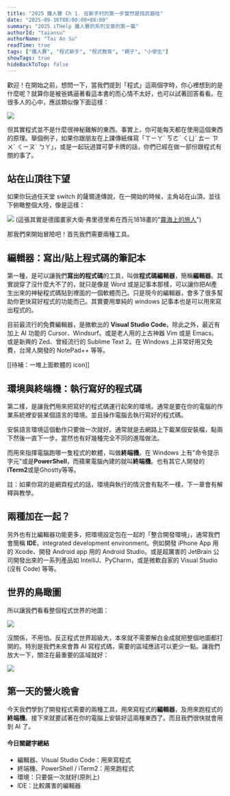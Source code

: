 ```yaml
---
title: "2025 鐵人賽 Ch 1. 在新手村的第一步當然是找武器哇"
date: "2025-09-16T08:00:00+08:00"
summary: "2025 iTHelp 鐵人賽的系列文章的第一篇"
authorId: "taiansu"
authorName: "Tai An Su"
readTime: true
tags: ["鐵人賽", "程式新手", "程式教育", "親子", "小學生"]
showTags: true
hideBackToTop: false
---
```


歡迎！在開始之前，想問一下，當我們提到「程式」這兩個字時，你心裡想到的是什麼呢？就算你是被爸媽逼著看這本書的而心情不太好，也可以試著回答看看。在很多人的心中，應該類似像下面這樣：

![](https://i.postimg.cc/50CDVSXS/day1-1.png)


但其實程式並不是什麼很神秘難解的東西。事實上，你可能每天都在使用這個東西的原理。舉個例子，如果你跟朋友在上課傳紙條寫「ㄒㄧㄚˋ ㄎㄜˋ ㄑㄩˋ ㄊㄧ ㄗㄨˊ ㄑㄧㄡˊ ㄅㄚ」，或是一起玩過寶可夢卡牌的話，你們已經在做一部份跟程式有關的事了。

## 站在山頂往下望

如果你玩過任天堂 switch 的薩爾達傳說，在一開始的時候，主角站在山頂，並往下俯瞰整個大陸，像是這樣：

![](https://i.postimg.cc/V6hVq843/day1-2.jpg)
(這張其實是德國畫家大衛·弗里德里希在西元1818畫的"[霧海上的旅人](https://zh.wikipedia.org/zh-tw/%E9%9B%BE%E6%B5%B7%E4%B8%8A%E7%9A%84%E6%97%85%E4%BA%BA#)")

那我們來開始冒險吧！首先我們需要兩種工具。

## 編輯器：寫出/貼上程式碼的筆記本

第一種，是可以讓我們**寫出的程式碼**的工具，叫做**程式碼編輯器**，簡稱**編輯器**。其實說穿了沒什麼大不了的，就只是像是 Word 或是記事本那樣，可以讓你把AI產生出來的神秘程式碼貼到裡面的一個軟體而己。只是現今的編輯器，會多了很多幫助你更快寫好程式的功能而己。其實要用單純的 windows 記事本也是可以用來寫出程式的。

目前最流行的免費編輯器，是微軟出的 **Visual Studio Code**。除此之外，最近有加上 AI 功能的 Cursor、Windsurf。或是老人用的上古神器 Vim 或是 Emacs。或是新興的 Zed、曾經流行的 Sublime Text 2。在 Windows 上非常好用又免費，台灣人開發的 NotePad++ 等等。

[[待補：一堆上面軟體的 icon]]

## 環境與終端機：執行寫好的程式碼

第二樣，是讓我們用來把寫好的程式碼運行起來的環境。通常是要在你的電腦的作業系統裡安裝某個語言的環境。並且操作電腦去執行寫好的程式碼。

安裝語言環境這個動作只要做一次就好。通常就是去網路上下載某個安裝檔，點兩下然後一直下一步。當然也有好幾種完全不同的進階做法。

而用來指揮電腦跑哪一隻程式的軟體，叫做**終端機**。在 Windows 上有"命令提示字元"或是**PowerShell**，而蘋果電腦內建的就叫**終端機**。也有其它人開發的 **iTerm2**或是Ghostty等等。

註：如果你寫的是網頁程式的話，環境與執行的情況會有點不一樣，下一章會有解釋與教學。

## 兩種加在一起？

另外也有比編輯器功能更多，把環境設定包在一起的「整合開發環境」，通常我們會簡稱 **IDE**，integrated development environment。例如開發 iPhone App 用的 Xcode、開發 Android app 用的 Android Studio。或是超厲害的 JetBrain 公司開發出來的一系列產品如 IntelliJ、PyCharm，或是微軟自家的 Visual Studio (沒有 Code) 等等。

## 世界的鳥瞰圖

所以讓我們看看整個程式世界的地圖：

![](https://i.postimg.cc/nrQwTPPM/day1-3.png)


沒關係，不用怕。反正程式世界超級大，本來就不需要解白金成就把整個地圖都打開的。特別是我們未來會靠 AI 寫程式碼，需要的區域應該可以更少一點。讓我們放大一下，關注在最重要的區域就好：

![](https://i.postimg.cc/63qP43Vr/day1-4.png)

## 第一天的營火晚會

今天我們學到了開發程式需要的兩種工具，用來寫程式的**編輯器**，及用來跑程式的**終端機**。接下來就要試著在你的電腦上安裝好這兩種東西了。而且我們很快就會用到 AI 了。

#### 今日關鍵字總結

- 編輯器、Visual Studio Code：用來寫程式
- 終端機、PowerShell / iTerm2：用來跑程式
- 環境：只要裝一次就好(原則上)
- IDE：比較厲害的編輯器
